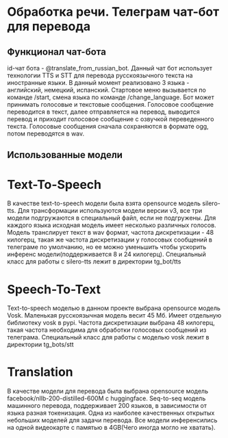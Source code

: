 # Обработка речи. Телеграм чат-бот для перевода

## Функционал чат-бота

id-чат бота - @translate_from_russian_bot. Данный чат бот использует технологии TTS и STT для перевода русскоязычного текста на иностранные языки. В данный момент реализовано 3 языка - английский, немецкий, испанский. Стартовое меню вызывается по команде /start, смена языка по команде /change_language. Бот может принимать голосовые и текстовые сообщения. Голосовое сообщение переводится в текст, далее отправляется на перевод, выводится перевод и приходит голосовое сообщение с озвучкой переведенного текста. Голосовые сообщения сначала сохраняются в формате ogg, потом переводятся в wav. 

## Использованные модели

# Text-To-Speech

В качестве text-to-speech модели была взята opensource модель silero-tts. Для трансформации используются модели версии v3, все три модели подгружаются в специальный файл, если не подгружены. Для каждого языка исходная модель имеет несколько различных голосов. Модель транслирует текст в wav формат, частота дискретизации - 48 килогерц, такая же частота дискретизации у голосовых сообщений в телеграме по умолчанию, но ее можно уменьшить чтобы ускорить инференс модели(поддерживается 8 и 24 килогерц). Специальный класс для работы с silero-tts лежит в директории tg_bot/tts

# Speech-To-Text

Text-to-speech моделью в данном проекте выбрана opensource модель Vosk. Маленькая русскоязычная модель весит 45 Мб. Имеет отдельную библиотеку vosk в pypi. Частота дискретизации выбрана 48 килогерц, такая частота необходима для обработки голосовых сообщений из телеграма. Специальный класс для работы с моделью vosk лежит в директории tg_bots/stt

# Translation
В качестве модели для перевода была выбрана opensource модель facebook/nllb-200-distilled-600M с huggingface. Seq-to-seq модель машинного перевода, поддерживает 200 языков, в зависимости от языка разная токенизация. Одна из наиболее качественных открытых небольших моделей для задачи перевода. Все модели инференcились на одной видеокарте с памятью в 4GB(Чего иногда могло не хватать).